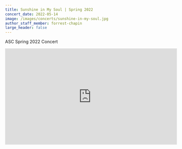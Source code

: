 ```yaml
---
title: Sunshine in My Soul | Spring 2022
concert_date: 2022-05-14
image: /images/concerts/sunshine-in-my-soul.jpg
author_staff_member: forrest-chapin
large_header: false
---
```


ASC Spring 2022 Concert

<iframe width="560" height="315" src="https://www.youtube.com/embed/p7qFISExrO4" title="YouTube video player" frameborder="0" allow="accelerometer; autoplay; clipboard-write; encrypted-media; gyroscope; picture-in-picture; web-share" allowfullscreen></iframe>